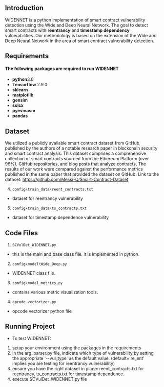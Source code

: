 ## Introduction
WIDENNET is a python implementation of smart contract vulnerability detection using the Wide and Deep Neural Network. The goal to detect smart contracts with **reentrancy** and **timestamp dependency** vulnerabilities. Our methodology is based on the extension of the Wide and Deep Neural Network in the area of smart contract vulnerability detection.

## Requirements

#### The following packages are required to run WIDENNET
* **python**3.0
* **Tensorflow** 2.9.0
* **sklearn**
* **matplotlib**
* **gensim**
* **solcx**
* **pyevmasm**
* **pandas**

## Dataset
We utilized a publicly available smart contract dataset from GitHub, published by the authors of a notable research paper in blockchain security and smart contract analysis. This dataset comprises a comprehensive collection of smart contracts sourced from the Ethereum Platform (over 96%), GitHub repositories, and
blog posts that analyze contracts. The results of our work were compared against the performance metrics published in the same paper that provided
the dataset on GitHub. Link to the dataset: https://github.com/Messi-Q/Smart-Contract-Dataset

4. `config\train_data\reent_contracts.txt`
* dataset for reentrancy vulnerability

5. `config\train_data\ts_contracts.txt`
* dataset for timestamp dependence vulnerability

## Code Files

1. `SCVulDet_WIDENNET.py`
* this is the main and base class file. It is implemented in python. 

2. `config\model\Wide_Deep.py`
* WIDENNET class file.

3. `config\model_metrics.py`
* contains various metric visualization tools.

4. `opcode_vectorizer.py` 
* opcode vectorizer python file


## Running Project
* To test WIDENNET:
1. setup your environment using the packages in the requirements
2. in the arg_parser.py file, indicate which type of vulnerability by setting the appropriate '--vul_type' as the default value. (default='re_ent' implies you are testing for reentrancy vulnerability)
3. ensure you have the right dataset in place: reent_contracts.txt for reentrancy, ts_contracts.txt for timestamp dependence. 
4. execute SCVulDet_WIDENNET.py file
